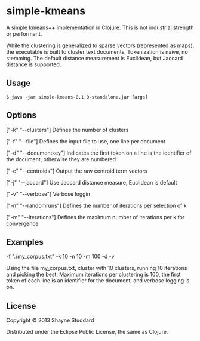 # simple-kmeans

A simple kmeans++ implementation in Clojure.  This is not industrial strength or performant.  

While the clustering is generalized to sparse vectors (represented as maps), the executable is built to cluster text documents.  Tokenization is naive, no stemming.  The default distance measurement is Euclidean, but Jaccard distance is supported.

## Usage

    $ java -jar simple-kmeans-0.1.0-standalone.jar [args]

## Options

  ["-k" "--clusters"]
Defines the number of clusters 

  ["-f" "--file"]
Defines the input file to use, one line per document

  ["-d" "--documentkey"]
Indicates the first token on a line is the identifier of the document, otherwise they are numbered

  ["-c" "--centroids"]
Output the raw centroid term vectors

  ["-j" "--jaccard"]
Use Jaccard distance measure, Euclidean is default

  ["-v" "--verbose"]
Verbose loggin

  ["-n" "--randomruns"]
Defines the number of iterations per selection of k

  ["-m" "--iterations"]
Defines the maximum number of iterations per k for convergence

## Examples

  -f "./my_corpus.txt" -k 10 -n 10 -m 100 -d -v

Using the file my_corpus.txt, cluster with 10 clusters, running 10 iterations and picking the best.  Maximum iterations per clustering is 100, the first token of each line is an identifier for the document, and verbose logging is on.

## License

Copyright © 2013 Shayne Studdard

Distributed under the Eclipse Public License, the same as Clojure.
